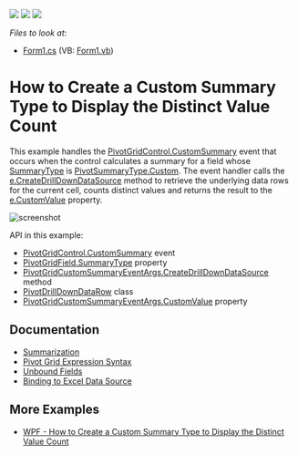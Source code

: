 <!-- default badges list -->
![](https://img.shields.io/endpoint?url=https://codecentral.devexpress.com/api/v1/VersionRange/128582188/21.2.3%2B)
[![](https://img.shields.io/badge/Open_in_DevExpress_Support_Center-FF7200?style=flat-square&logo=DevExpress&logoColor=white)](https://supportcenter.devexpress.com/ticket/details/E637)
[![](https://img.shields.io/badge/📖_How_to_use_DevExpress_Examples-e9f6fc?style=flat-square)](https://docs.devexpress.com/GeneralInformation/403183)
<!-- default badges end -->
<!-- default file list -->
*Files to look at*:

* [Form1.cs](./CS/CustomSummaryDistinctCountExample/Form1.cs) (VB: [Form1.vb](./VB/CustomSummaryDistinctCountExample/Form1.vb))
<!-- default file list end -->
# How to Create a Custom Summary Type to Display the Distinct Value Count

This example handles the [PivotGridControl.CustomSummary](https://docs.devexpress.com/WindowsForms/DevExpress.XtraPivotGrid.PivotGridControl.CustomSummary) event that occurs when the control calculates a summary for a field whose [SummaryType](https://docs.devexpress.com/CoreLibraries/DevExpress.XtraPivotGrid.PivotGridFieldBase.SummaryType) is [PivotSummaryType.Custom](https://docs.devexpress.com/CoreLibraries/DevExpress.Data.PivotGrid.PivotSummaryType). The event handler calls the [e.CreateDrillDownDataSource](https://docs.devexpress.com/CoreLibraries/DevExpress.XtraPivotGrid.Data.PivotGridCustomSummaryEventArgsBase-1.CreateDrillDownDataSource) method to retrieve the underlying data rows for the current cell, counts distinct values and returns the result to the [e.CustomValue](https://docs.devexpress.com/CoreLibraries/DevExpress.XtraPivotGrid.Data.PivotGridCustomSummaryEventArgsBase-1.CustomValue) property.

![screenshot](./images/screenshot.png)

API in this example:

* [PivotGridControl.CustomSummary](https://docs.devexpress.com/WindowsForms/DevExpress.XtraPivotGrid.PivotGridControl.CustomSummary) event
* [PivotGridField.SummaryType](https://docs.devexpress.com/CoreLibraries/DevExpress.XtraPivotGrid.PivotGridFieldBase.SummaryType) property
* [PivotGridCustomSummaryEventArgs.CreateDrillDownDataSource](https://docs.devexpress.com/CoreLibraries/DevExpress.XtraPivotGrid.Data.PivotGridCustomSummaryEventArgsBase-1.CreateDrillDownDataSource) method
* [PivotDrillDownDataRow](https://docs.devexpress.com/CoreLibraries/DevExpress.XtraPivotGrid.PivotDrillDownDataRow) class
* [PivotGridCustomSummaryEventArgs.CustomValue](https://docs.devexpress.com/CoreLibraries/DevExpress.XtraPivotGrid.Data.PivotGridCustomSummaryEventArgsBase-1.CustomValue) property

## Documentation 

* [Summarization](https://docs.devexpress.com/WindowsForms/11728)
* [Pivot Grid Expression Syntax](https://docs.devexpress.com/CoreLibraries/120512)
* [Unbound Fields](https://docs.devexpress.com/WindowsForms/1799)
* [Binding to Excel Data Source](https://docs.devexpress.com/WindowsForms/115529)

## More Examples
* [WPF -  How to Create a Custom Summary Type to Display the Distinct Value Count](https://github.com/DevExpress-Examples/how-to-implement-custom-summary-e2136)
